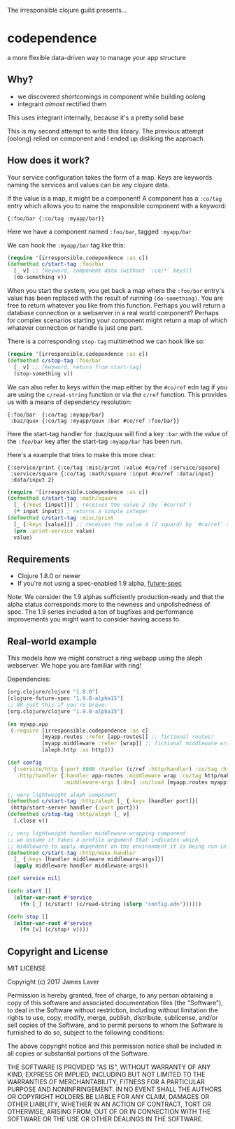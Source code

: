 The irresponsible clojure guild presents...

# codependence

a more flexible data-driven way to manage your app structure

## Why?

- we discovered shortcomings in component while building oolong
- integrant *almost* rectified them

This uses integrant internally, because it's a pretty solid base

This is my second attempt to write this library. The previous attempt
(oolong) relied on component and I ended up disliking the approach.

## How does it work?

Your service configuration takes the form of a map. Keys are keywords naming the services and values can be any clojure data.

If the value is a map, it might be a component! A component has a `:co/tag` entry which allows you to name the responsible component with a keyword:

```edn
{:foo/bar {:co/tag :myapp/bar}}
```

Here we have a component named `:foo/bar`, tagged `:myapp/bar`

We can hook the `:myapp/bar` tag like this:

```clojure
(require '[irresponsible.codependence :as c])
(defmethod c/start-tag :foo/bar
  [_ v] ;; [keyword, component data (without `:co/*` keys)]
  (do-something v))
```

When you start the system, you get back a map where the `:foo/bar` entry's value has been replaced with the result of running `(do-something)`. You are free to return whatever you like from this function. Perhaps you will return a database connection or a webserver in a real world component? Perhaps for complex scenarios starting your component might return a map of which whatever connection or handle is just one part.

There is a corresponding `stop-tag` multimethod we can hook like so:

```clojure
(require '[irresponsible.codependence :as c])
(defmethod c/stop-tag :foo/bar
  [_ v] ;; [keyword, return from start-tag]
  (stop-something v))
```

We can also refer to keys within the map either by the `#co/ref` edn tag if you are using the `c/read-string` function or via the `c/ref` function. This provides us with a means of dependency resolution:

```edn
{:foo/bar  {:co/tag :myapp/bar}
 :baz/quux {:co/tag :myapp/quux :bar #co/ref :foo/bar}}
```

Here the start-tag handler for :baz/quux will find a key `:bar` with the value of the `:foo/bar` key after the start-tag `:myapp/bar` has been run.

Here's a example that tries to make this more clear:

```edn
{:service/print {:co/tag :misc/print :value #co/ref :service/square}
 :service/square {:co/tag :math/square :input #co/ref :data/input}
 :data/input 2}
```

```clojure
(require '[irresponsible.codependence :as c])
(defmethod c/start-tag :math/square
  [_ {:keys [input]}] ; receives the value 2 (by `#co/ref`)
  (* input input)) ; returns a simple integer
(defmethod c/start-tag :misc/print
  [_ {:keys [value]}] ;; receives the value 4 (2 squard) by `#co/ref` (because :math/square has already been started)
  (prn :print-service value)
  value)
```

## Requirements

* Clojure 1.8.0 or newer
* If you're not using a spec-enabled 1.9 alpha, [future-spec](https://github.com/tonsky/clojure-future-spec)

Note: We consider the 1.9 alphas sufficiently production-ready and that the
alpha status corresponds more to the newness and unpolishedness of spec.
The 1.9 series included a ton of bugfixes and performance improvements you
might want to consider having access to.

## Real-world example

This models how we might construct a ring webapp using the aleph webserver. We hope you are familiar with ring!

Dependencies:

```clojure
[org.clojure/clojure "1.8.0"]
[clojure-future-spec "1.9.0-alpha15"]
;; OR just this if you're brave:
[org.clojure/clojure "1.9.0-alpha15"]
```

```clojure
(ns myapp.app
 (:require [irresponsible.codependence :as c]
           [myapp.routes :refer [app-routes]] ;; fictional routes!
           [myapp.middleware :refer [wrap]] ;; fictional middleware wrapper!
           [aleph.http :as http]))

(def config
  {:service/http {:port 8080 :handler (c/ref :http/handler) :co/tag :http/aleph}
   :http/handler {:handler app-routes :middleware wrap :co/tag http/make-handler
                  :middleware-args [:dev] :co/load [myapp.routes myapp.middleware]}})

;; very lightweight aleph component
(defmethod c/start-tag :http/aleph [_ {:keys [handler port]}]
 (http/start-server handler {:port port}))
(defmethod c/stop-tag :http/aleph [_ v]
  (.close v))

;; very lightweight handler middleware-wrapping component
;; we assume it takes a profile argument that indicates which
;; middleware to apply dependent on the environment it is being run in
(defmethod c/start-tag :http/make-handler
  [_ {:keys [handler middleware middleware-args]}]
  (apply middleware handler middleware-args))

(def service nil)

(defn start []
  (alter-var-root #'service
    (fn [_] (c/start! (c/read-string (slurp "config.edn"))))))

(defn stop []
  (alter-var-root #'service
    (fn [v] (c/stop! v))))

```

## Copyright and License

MIT LICENSE

Copyright (c) 2017 James Laver

Permission is hereby granted, free of charge, to any person obtaining a copy of this software and associated documentation files (the "Software"), to deal in the Software without restriction, including without limitation the rights to use, copy, modify, merge, publish, distribute, sublicense, and/or sell copies of the Software, and to permit persons to whom the Software is furnished to do so, subject to the following conditions:

The above copyright notice and this permission notice shall be included in all copies or substantial portions of the Software.

THE SOFTWARE IS PROVIDED "AS IS", WITHOUT WARRANTY OF ANY KIND, EXPRESS OR IMPLIED, INCLUDING BUT NOT LIMITED TO THE WARRANTIES OF MERCHANTABILITY, FITNESS FOR A PARTICULAR PURPOSE AND NONINFRINGEMENT. IN NO EVENT SHALL THE AUTHORS OR COPYRIGHT HOLDERS BE LIABLE FOR ANY CLAIM, DAMAGES OR OTHER LIABILITY, WHETHER IN AN ACTION OF CONTRACT, TORT OR OTHERWISE, ARISING FROM, OUT OF OR IN CONNECTION WITH THE SOFTWARE OR THE USE OR OTHER DEALINGS IN THE SOFTWARE.

